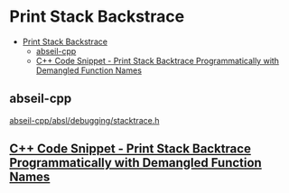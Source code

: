 # Print Stack Backstrace

- [Print Stack Backstrace](#print-stack-backstrace)
  - [abseil-cpp](#abseil-cpp)
  - [C++ Code Snippet - Print Stack Backtrace Programmatically with Demangled Function Names](#c-code-snippet---print-stack-backtrace-programmatically-with-demangled-function-names)

## abseil-cpp

[abseil-cpp/absl/debugging/stacktrace.h](https://github.com/abseil/abseil-cpp/blob/master/absl/debugging/stacktrace.h)

## [C++ Code Snippet - Print Stack Backtrace Programmatically with Demangled Function Names](https://panthema.net/2008/0901-stacktrace-demangled/)



